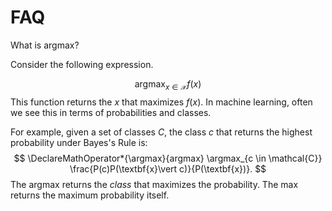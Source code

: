 # FAQ

What is argmax?

Consider the following expression.


$$
\DeclareMathOperator*{\argmax}{argmax}
\argmax_{x \in \mathcal{X}} f(x)
$$
This function returns the $x$ that maximizes $f(x)$.  In machine learning, often we see this in terms of probabilities and classes.

For example, given a set of classes $C$,  the class $c$ that returns the highest probability under Bayes's Rule is:
$$
\DeclareMathOperator*{\argmax}{argmax}
\argmax_{c \in \mathcal{C}} \frac{P(c)P(\textbf{x}\vert c)}{P(\textbf{x})}.
$$
The $\text{argmax}$ returns the *class* that maximizes the probability. The $\text{max}$ returns the maximum probability itself.

